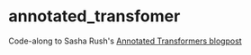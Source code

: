 # annotated_transfomer

Code-along to Sasha Rush's [Annotated Transformers blogpost](https://nlp.seas.harvard.edu/2018/04/03/attention.html)
